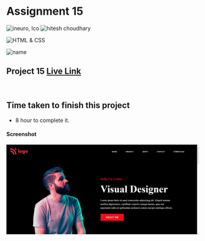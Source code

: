 # Assignment 15

![ineuro, lco](https://img.shields.io/badge/iNeuron-LCO-green)
![hitesh choudhary](https://img.shields.io/badge/Hitesh--Choudhary-Full--stack--JS--bootcamp-red)

![HTML & CSS](https://img.shields.io/badge/HTML-CSS-orange)

![name](https://img.shields.io/badge/Vivek--Maurya-MCA--First--Year-orange)

## Project 15 [Live Link](https://vivek-html-css-project15.netlify.app/)

 <br>

## Time taken to finish this project

-   8 hour to complete it.

#### Screenshot

![Desktop](./Screenshot.png)